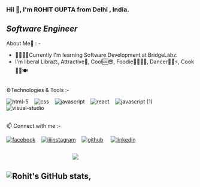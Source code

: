 ### Hii 👋, I'm  ROHIT GUPTA from Delhi , India.
##  ***__Software Engineer__***

About Me💬  : -
- 🌱🎇✨✨Currently I'm learning Software Development at BridgeLabz.
- I'm liberal Libra⚖️, 
 Attractive🧲,
 Cool🆒😎,
 Foodie🍕🍒🍌🍩,
 Dancer🕺🕺⚡,
Cook👨‍🍳🍽️

##

⚙️Technologies & Tools :- 


![html-5](https://user-images.githubusercontent.com/67726799/137116706-c85325b1-a624-4fec-b6ce-c0913b9a4d63.png)&nbsp;&nbsp;&nbsp; ![css](https://user-images.githubusercontent.com/67726799/137116788-3d822bb1-f3d3-4f6c-b2b8-9606bf296717.png)&nbsp;&nbsp;&nbsp; ![javascript](https://user-images.githubusercontent.com/67726799/137116863-1685d307-807e-4414-92e2-af82a44bee60.png)&nbsp;&nbsp;&nbsp; ![react](https://user-images.githubusercontent.com/67726799/137116955-44399fa7-f7ca-4a1f-bd68-3cd6cac492a2.png)&nbsp;&nbsp;&nbsp; ![javascript (1)](https://user-images.githubusercontent.com/67726799/137116930-24463b40-ef8b-4836-bf3f-31fc409067dc.png)&nbsp;&nbsp;&nbsp; ![visual-studio](https://user-images.githubusercontent.com/67726799/137117004-37b1a573-a8c8-4ca6-9847-6555978c8efe.png)

##








 📫 Connect with me :- 
 
[![facebook](https://user-images.githubusercontent.com/67726799/137108560-29360629-ccfc-4720-9e4a-4f888e3161fd.png)](https://www.facebook.com/ROHITGUPTA8)&nbsp;&nbsp;&nbsp;   [![iiiinstagram](https://user-images.githubusercontent.com/67726799/137110339-c3bacb8c-4715-4251-99de-2d3de60cf243.png)](https://www.instagram.com/rohhitguptaa)&nbsp;&nbsp;&nbsp;  [![github](https://user-images.githubusercontent.com/67726799/137109345-9e8f4a74-e57f-48bf-b2e9-2c76e6ca2f32.png)](https://github.com/RohitGupta8) &nbsp;&nbsp;&nbsp; [![linkedin](https://user-images.githubusercontent.com/67726799/137109747-f817d485-a469-409e-9fd2-8eec97222728.png)](https://www.linkedin.com/in/rohitgupta08)

##  













 &nbsp;&nbsp;&nbsp;&nbsp;&nbsp;&nbsp;&nbsp;&nbsp;&nbsp;&nbsp;&nbsp;&nbsp;&nbsp;&nbsp;&nbsp;&nbsp;&nbsp;&nbsp;&nbsp;&nbsp;&nbsp;&nbsp;&nbsp;&nbsp;&nbsp;&nbsp;&nbsp;&nbsp;&nbsp;&nbsp;&nbsp;&nbsp;&nbsp;&nbsp;&nbsp;&nbsp;&nbsp;&nbsp;&nbsp;&nbsp;&nbsp;&nbsp;&nbsp;&nbsp;&nbsp;![](https://komarev.com/ghpvc/?username=RohitGupta8&label=Rohit's+Visitors&style=flat&color=brightgreen)

<!--
**RohitGupta8/RohitGupta8** is a ✨ _special_ ✨ repository because its `README.md` (this file) appears on your GitHub profile.

Here are some ideas to get you started:

- 🔭 I’m currently working on ...
- 🌱 I’m currently learning ...
- 👯 I’m looking to collaborate on ...
- 🤔 I’m looking for help with ...
- 💬 Ask me about ...
- 📫 How to reach me: ...
- 😄 Pronouns: ...
- ⚡ Fun fact: ...
-->

##  ![Rohit's GitHub stats](https://github-readme-stats.vercel.app/api?username=RohitGupta8&show_icons=true&theme=radical), 
